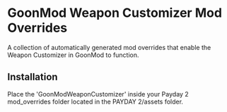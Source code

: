 GoonMod Weapon Customizer Mod Overrides
=======
A collection of automatically generated mod overrides that enable the Weapon Customizer in GoonMod to function.

Installation
--
Place the 'GoonModWeaponCustomizer' inside your Payday 2 mod_overrides folder located in the PAYDAY 2/assets folder.
